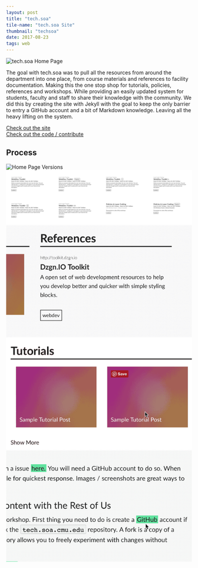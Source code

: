 ```yaml
---
layout: post
title: "tech.soa"
tile-name: "tech.soa Site"
thumbnail: "techsoa"
date: 2017-08-23
tags: web
---
```


<div class="image-container"><img src="../img/techsoa/techHero.png" alt="tech.soa Home Page"/></div>

The goal with tech.soa was to pull all the resources from around the department into one place, from course materials and references to facility documentation. Making this the one stop shop for tutorials, policies, references and workshops. While providing an easily updated system for students, faculty and staff to share their knowledge with the community. We did this by creating the site with Jekyll with the goal to keep the only barrier to entry a GitHub account and a bit of Markdown knowledge. Leaving all the heavy lifting on the system.

<div class="grid-x grid-padding-x grid-margin-y">
  <div class="cell medium-6">
    <a target="_blank" href="https://tech.soa.cmu.edu">
      <div class="techsoa-button content-button"> Check out the site
      </div>
    </a>
  </div>

  <div class="cell medium-6">
    <a target="_blank" href="https://github.com/c0deLab/tech.soa.cmu.edu">
      <div class="techsoa-button content-button"> Check out the code / contribute
      </div>
    </a>
  </div>
</div>

## Process

<div class="image-container"><img src="../img/techsoa/pageProcess.png" alt="Home Page Versions"/></div>
<div class="image-container"><img src="../img/techsoa/tileIterations.svg" alt="Tile Iterations"/></div>
<div class="grid-x">
  <div class="medium-4 cell"><img src="../img/techsoa/interactionTitlesTags.gif" alt="Hover Interaction For Titles & Tags"/></div>
  <div class="medium-4 cell"><img src="../img/techsoa/interactionTile.gif" alt="Hover Interaction for Tiles"/></div>
  <div class="medium-4 cell"><img src="../img/techsoa/interactionLinks.gif" alt="Hover Interaction for Inline Link"/></div>
</div>
